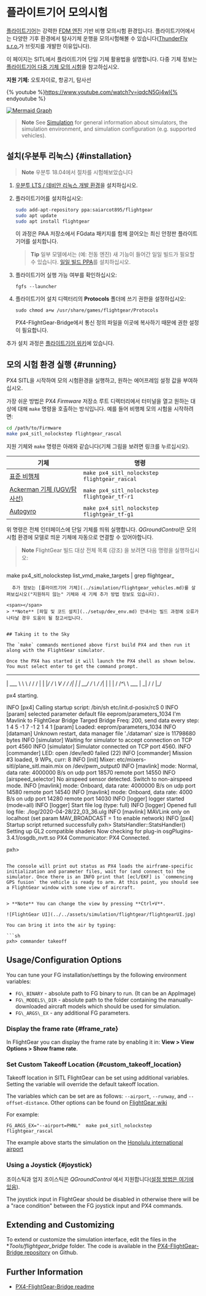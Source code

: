 # 플라이트기어 모의시험

[플라이트기어](https://www.flightgear.org/)는 강력한 [FDM 엔진](http://wiki.flightgear.org/Flight_Dynamics_Model) 기반 비행 모의시험 환경입니다. 플라이트기어에서는 다양한 기후 환경에서 탐사기체 운행을 모의시험해볼 수 있습니다([ThunderFly s.r.o.](https://www.thunderfly.cz/)가 브릿지를 개발한 이유입니다).

이 페이지는 SITL에서 플라이트기어 단일 기체 활용법을 설명합니다. 다중 기체 정보는 [플라이트기어 다중 기체 모의 시험](../simulation/multi_vehicle_flightgear.md)을 참고하십시오.

**지원 기체:** 오토자이로, 항공기, 탐사선

{% youtube %}https://www.youtube.com/watch?v=iqdcN5Gj4wI{% endyoutube %}


[![Mermaid Graph ](https://mermaid.ink/img/eyJjb2RlIjoiZ3JhcGggTFI7XG4gIEZsaWdodEdlYXIgLS0-IEZsaWdodEdlYXItQnJpZGdlO1xuICBGbGlnaHRHZWFyLUJyaWRnZSAtLT4gTUFWTGluaztcbiAgTUFWTGluayAtLT4gUFg0X1NJVEw7XG5cdCIsIm1lcm1haWQiOnsidGhlbWUiOiJkZWZhdWx0In0sInVwZGF0ZUVkaXRvciI6ZmFsc2V9)](https://mermaid-js.github.io/mermaid-live-editor/#/edit/eyJjb2RlIjoiZ3JhcGggTFI7XG4gIEZsaWdodEdlYXIgLS0-IEZsaWdodEdlYXItQnJpZGdlO1xuICBGbGlnaHRHZWFyLUJyaWRnZSAtLT4gTUFWTGluaztcbiAgTUFWTGluayAtLT4gUFg0X1NJVEw7XG5cdCIsIm1lcm1haWQiOnsidGhlbWUiOiJkZWZhdWx0In0sInVwZGF0ZUVkaXRvciI6ZmFsc2V9)


<!-- Original mermaid graph
graph LR;
  FlightGear-- >FlightGear-Bridge;
  FlightGear-Bridge-- >MAVLink;
  MAVLink-- >PX4_SITL;
-->

> **Note** See [Simulation](/simulation/README.md) for general information about simulators, the simulation environment, and simulation configuration (e.g. supported vehicles).


## 설치(우분투 리눅스) {#installation}

> **Note** 우분투 18.04에서 절차를 시험해보았습니다

1. [우분투 LTS / 데비안 리눅스 개발 환경](../setup/dev_env_linux_ubuntu.md)을 설치하십시오.
1. 플라이트기어를 설치하십시오:
   ```sh
   sudo add-apt-repository ppa:saiarcot895/flightgear
   sudo apt update
   sudo apt install flightgear
   ```
   이 과정은 PAA 저장소에서 FGdata 패키지를 함께 끌어오는 최신 안정판 플라이트기어를 설치합니다.

   > **Tip** 일부 모델에서는 (예: 전동 엔진) 새 기능이 들어간 일일 빌드가 필요할 수 있습니다. [일일 빌드 PPA](https://launchpad.net/~saiarcot895/+archive/ubuntu/flightgear-edge)를 설치하십시오.

1. 플라이트기어 실행 가능 여부를 확인하십시오:
   ```
   fgfs --launcher
   ```
1. 플라이트기어 설치 디렉터리의 **Protocols** 폴더에 쓰기 권한을 설정하십시오:
   ```
   sudo chmod a+w /usr/share/games/flightgear/Protocols
   ```
   PX4-FlightGear-Bridge에서 통신 정의 파일을 이곳에 복사하기 때문에 권한 설정이 필요합니다.

추가 설치 과정은 [플라이트기어 위키](http://wiki.flightgear.org/Howto:Install_Flightgear_from_a_PPA)에 있습니다.


## 모의 시험 환경 실행 {#running}

PX4 SITL을 시작하여 모의 시험환경을 실행하고, 원하는 에어프레임 설정 값을 부여하십시오.

가장 쉬운 방법은 PX4 *Firmware* 저장소 루트 디렉터리에서 터미널을 열고 원하는 대상에 대해 `make` 명령을 호출하는 방식입니다. 예를 들어 비행체 모의 시험을 시작하려면:
```sh
cd /path/to/Firmware
make px4_sitl_nolockstep flightgear_rascal
```

지원 기체와 `make` 명령은 아래와 같습니다(기체 그림을 보려면 링크를 누르십시오).

| 기체                                                                | 명령                                           |
| ----------------------------------------------------------------- | -------------------------------------------- |
| [표준 비행체](../simulation/flightgear_vehicles.md#standard_plane)     | `make px4_sitl_nolockstep flightgear_rascal` |
| [Ackerman 기체 (UGV/탐사선)](../simulation/flightgear_vehicles.md#ugv) | `make px4_sitl_nolockstep flightgear_tf-r1`  |
| [Autogyro](../simulation/flightgear_vehicles.md#autogyro)         | `make px4_sitl_nolockstep flightgear_tf-g1`  |

위 명령은 전체 인터페이스에 단일 기체를 띄워 실행합니다. *QGroundControl*은 모의시험 환경에 모델로 띄운 기체에 자동으로 연결할 수 있어야합니다.

> **Note** FlightGear 빌드 대상 전체 목록 (강조) 을 보려면 다음 명령을 실행하십시오: 
> 
> ```
  make px4_sitl_nolockstep list_vmd_make_targets | grep flightgear_
```
  추가 정보는 [플라이트기어 기체](../simulation/flightgear_vehicles.md)를 살펴보십시오("지원하지 않는" 기체와 새 기체 추가 방법 정보도 있습니다).

<span></span>
> **Note** [파일 및 코드 설치](../setup/dev_env.md) 안내서는 빌드 과정에 오류가 나타날 경우 도움이 될 참고서입니다.


## Taking it to the Sky

The `make` commands mentioned above first build PX4 and then run it along with the FlightGear simulator.

Once the PX4 has started it will launch the PX4 shell as shown below. You must select enter to get the command prompt.

```
______  __   __    ___
| ___ \ \ \ / /   /   |
| |_/ /  \ V /   / /| |
|  __/   /   \  / /_| |
| |     / /^\ \ \___  |
\_|     \/   \/     |_/

px4 starting.

INFO  [px4] Calling startup script: /bin/sh etc/init.d-posix/rcS 0
INFO  [param] selected parameter default file eeprom/parameters_1034
I'm Mavlink to FlightGear Bridge
Targed Bridge Freq: 200, send data every step: 1
4
  5   -1
  7   -1
  2   1
  4   1
[param] Loaded: eeprom/parameters_1034
INFO  [dataman] Unknown restart, data manager file './dataman' size is 11798680 bytes
INFO  [simulator] Waiting for simulator to accept connection on TCP port 4560
INFO  [simulator] Simulator connected on TCP port 4560.
INFO  [commander] LED: open /dev/led0 failed (22)
INFO  [commander] Mission #3 loaded, 9 WPs, curr: 8
INFO  [init] Mixer: etc/mixers-sitl/plane_sitl.main.mix on /dev/pwm_output0
INFO  [mavlink] mode: Normal, data rate: 4000000 B/s on udp port 18570 remote port 14550
INFO  [airspeed_selector] No airspeed sensor detected. Switch to non-airspeed mode.
INFO  [mavlink] mode: Onboard, data rate: 4000000 B/s on udp port 14580 remote port 14540
INFO  [mavlink] mode: Onboard, data rate: 4000 B/s on udp port 14280 remote port 14030
INFO  [logger] logger started (mode=all)
INFO  [logger] Start file log (type: full)
INFO  [logger] Opened full log file: ./log/2020-04-28/22_03_36.ulg
INFO  [mavlink] MAVLink only on localhost (set param MAV_BROADCAST = 1 to enable network)
INFO  [px4] Startup script returned successfully
pxh> StatsHandler::StatsHandler() Setting up GL2 compatible shaders
Now checking for plug-in osgPlugins-3.4.1/osgdb_nvtt.so
PX4 Communicator: PX4 Connected.

pxh>
```

The console will print out status as PX4 loads the airframe-specific initialization and parameter files, wait for (and connect to) the simulator. Once there is an INFO print that [ecl/EKF] is `commencing GPS fusion` the vehicle is ready to arm. At this point, you should see a FlightGear window with some view of aircraft.


> **Note** You can change the view by pressing **Ctrl+V**.

![FlightGear UI](../../assets/simulation/flightgear/flightgearUI.jpg)

You can bring it into the air by typing:

```sh
pxh> commander takeoff
```

## Usage/Configuration Options

You can tune your FG installation/settings by the following environment variables:

- `FG\_BINARY` - absolute path to FG binary to run. (It can be an AppImage)
- `FG\_MODELS\_DIR` - absolute path to the folder containing the manually-downloaded aircraft models which should be used for simulation.
- `FG\_ARGS\_EX` - any additional FG parameters.

### Display the frame rate {#frame_rate}

In FlightGear you can display the frame rate by enabling it in: **View > View Options > Show frame rate**.

### Set Custom Takeoff Location {#custom_takeoff_location}

Takeoff location in SITL FlightGear can be set using additional variables. Setting the variable will override the default takeoff location.

The variables which can be set are as follows: `--airport`, `--runway`, and `--offset-distance`. Other options can be found on [FlightGear wiki](http://wiki.flightgear.org/Command_line_options#Initial_Position_and_Orientation)

For example:
```
FG_ARGS_EX="--airport=PHNL"  make px4_sitl_nolockstep flightgear_rascal
```

The example above starts the simulation on the [Honolulu international airport](http://wiki.flightgear.org/Suggested_airports)


### Using a Joystick {#joystick}

조이스틱과 엄지 조이스틱은 *QGroundControl* 에서 지원합니다([설정 방법은 여기에 있음](../simulation/README.md#joystickgamepad-integration)).

The joystick input in FlightGear should be disabled in otherwise there will be a "race condition" between the FG joystick input and PX4 commands.


## Extending and Customizing

To extend or customize the simulation interface, edit the files in the **Tools/flightgear_bridge* folder. The code is available in the [PX4-FlightGear-Bridge repository](https://github.com/ThunderFly-aerospace/PX4-FlightGear-Bridge) on Github.


## Further Information

* [PX4-FlightGear-Bridge readme](https://github.com/ThunderFly-aerospace/PX4-FlightGear-Bridge)
